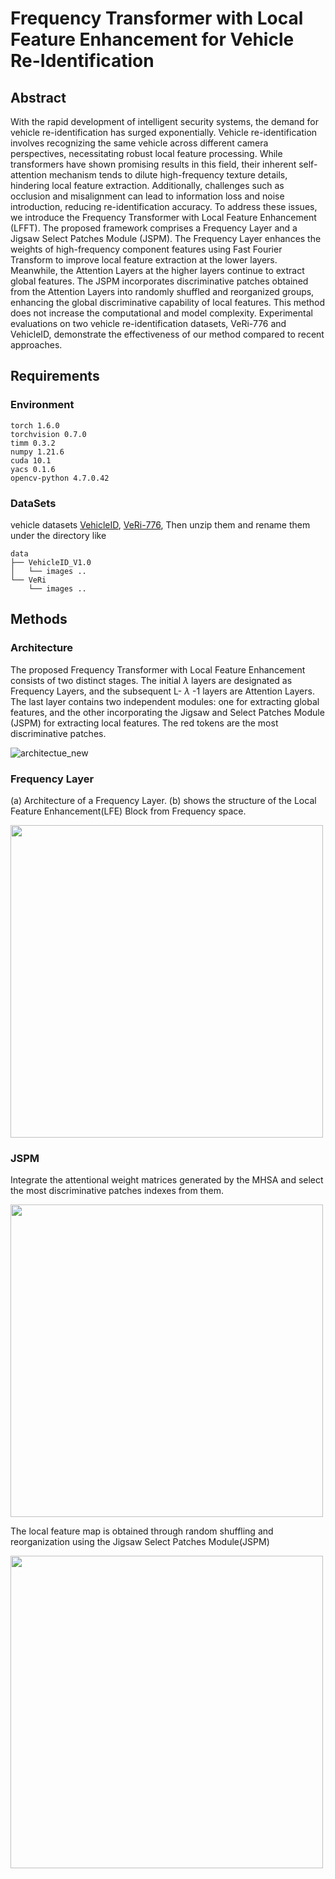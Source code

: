 # Frequency Transformer with Local Feature Enhancement for Vehicle Re-Identification
## Abstract
With the rapid development of intelligent security systems, the demand for vehicle re-identification has surged exponentially. Vehicle re-identification involves recognizing the same vehicle across different camera perspectives, necessitating robust local feature processing. While transformers have shown promising results in this field, their inherent self-attention mechanism tends to dilute high-frequency texture details, hindering local feature extraction. Additionally, challenges such as occlusion and misalignment can lead to information loss and noise introduction, reducing re-identification accuracy. To address these issues, we introduce the Frequency Transformer with Local Feature Enhancement (LFFT). The proposed framework comprises a Frequency Layer and a Jigsaw Select Patches Module (JSPM). The Frequency Layer enhances the weights of high-frequency component features using Fast Fourier Transform to improve local feature extraction at the lower layers. Meanwhile, the Attention Layers at the higher layers continue to extract global features. The JSPM incorporates discriminative patches obtained from the Attention Layers into randomly shuffled and reorganized groups, enhancing the global discriminative capability of local features. This method does not increase the computational and model complexity. Experimental evaluations on two vehicle re-identification datasets, VeRi-776 and VehicleID, demonstrate the effectiveness of our method compared to recent approaches.
## Requirements
### Environment
```
torch 1.6.0
torchvision 0.7.0
timm 0.3.2
numpy 1.21.6
cuda 10.1
yacs 0.1.6
opencv-python 4.7.0.42
```
### DataSets
vehicle datasets [VehicleID](https://www.pkuml.org/resources/pku-vehicleid.html), [VeRi-776](https://github.com/JDAI-CV/VeRidataset), Then unzip them and rename them under the directory like
```
data
├── VehicleID_V1.0
│   └── images ..
└── VeRi
    └── images ..
```
## Methods
### Architecture
The proposed Frequency Transformer with Local Feature Enhancement consists of two distinct stages. The initial $\lambda$ layers are designated as Frequency Layers, and the subsequent L- $\lambda$ -1 layers are Attention Layers. The last layer contains two independent modules: one for extracting global features, and the other incorporating the Jigsaw and Select Patches Module (JSPM) for extracting local features. The red tokens are the most discriminative patches.

![architectue_new](https://github.com/user-attachments/assets/8c6f21a1-f4db-4f06-b8a8-c447d3b09db9)
### Frequency Layer
(a) Architecture of a Frequency Layer. (b) shows the structure of the Local Feature Enhancement(LFE) Block from Frequency space.

<img src="https://github.com/user-attachments/assets/eef5e101-69d7-4078-bd51-4c19151eb19e" width="500x">

### JSPM
Integrate the attentional weight matrices generated by the MHSA and select the most discriminative patches indexes from them.

<img src="https://github.com/user-attachments/assets/776aed91-66b6-45c0-a639-2aaccbcab648" width="500x">

The local feature map is obtained through random shuffling and reorganization using the Jigsaw Select Patches Module(JSPM)

<img src="https://github.com/user-attachments/assets/1e10d09c-b1fc-4519-b191-7f0fdd6b0d26" width="500x">

